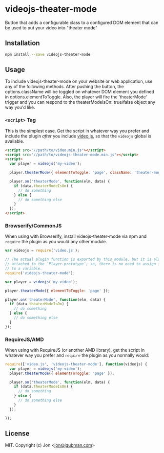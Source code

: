 # videojs-theater-mode

Button that adds a configurable class to a configured DOM element that can be used to put your video into &#34;theater mode&#34;

## Installation

```sh
npm install --save videojs-theater-mode
```

## Usage

To include videojs-theater-mode on your website or web application, use any of the following methods. After pushing the button, the options.className will be toggled on whatever DOM element you defined in options.elementToToggle. Also, the player will fire the 'theaterMode' trigger and you can respond to the theaterModeIsOn: true/false object any way you'd like.

### `<script>` Tag

This is the simplest case. Get the script in whatever way you prefer and include the plugin _after_ you include [video.js][videojs], so that the `videojs` global is available.

```html
<script src="//path/to/video.min.js"></script>
<script src="//path/to/videojs-theater-mode.min.js"></script>
<script>
  var player = videojs('my-video');

  player.theaterMode({ elementToToggle: 'page', className: 'theater-mode' });

  player.on('theaterMode', function(elm, data) {
    if (data.theaterModeIsOn) {
      // do something
    } else {
      // do something else
    }
  });
</script>
```

### Browserify/CommonJS

When using with Browserify, install videojs-theater-mode via npm and `require` the plugin as you would any other module.

```js
var videojs = require('video.js');

// The actual plugin function is exported by this module, but it is also
// attached to the `Player.prototype`; so, there is no need to assign it
// to a variable.
require('videojs-theater-mode');

var player = videojs('my-video');

player.theaterMode({ elementToToggle: 'page' });

player.on('theaterMode', function(elm, data) {
  if (data.theaterModeIsOn) {
    // do something
  } else {
    // do something else
  }
});
```

### RequireJS/AMD

When using with RequireJS (or another AMD library), get the script in whatever way you prefer and `require` the plugin as you normally would:

```js
require(['video.js', 'videojs-theater-mode'], function(videojs) {
  var player = videojs('my-video');
  player.theaterMode({ elementToToggle: 'page' });

  player.on('theaterMode', function(elm, data) {
    if (data.theaterModeIsOn) {
      // do something
    } else {
      // do something else
    }
  });

});
```

## License

MIT. Copyright (c) Jon &lt;jon@jgubman.com&gt;


[videojs]: http://videojs.com/
